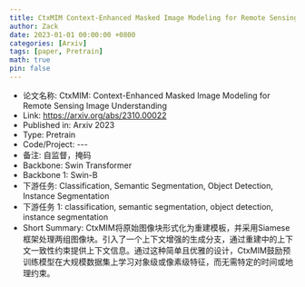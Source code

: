 ```yaml
---
title: CtxMIM Context-Enhanced Masked Image Modeling for Remote Sensing Image Understanding
author: Zack
date: 2023-01-01 00:00:00 +0800
categories: [Arxiv]
tags: [paper, Pretrain]
math: true
pin: false
---
```

- 论文名称: CtxMIM: Context-Enhanced Masked Image Modeling for Remote Sensing Image Understanding
- Link: https://arxiv.org/abs/2310.00022
- Published in: Arxiv 2023
- Type: Pretrain
- Code/Project: ---
- 备注: 自监督，掩码
- Backbone: Swin Transformer
- Backbone 1: Swin-B
- 下游任务: Classification, Semantic Segmentation, Object Detection, Instance Segmentation
- 下游任务 1: classification, semantic segmentation, object detection, instance segmentation
- Short Summary: CtxMIM将原始图像块形式化为重建模板，并采用Siamese框架处理两组图像块。引入了一个上下文增强的生成分支，通过重建中的上下文一致性约束提供上下文信息。通过这种简单且优雅的设计，CtxMIM鼓励预训练模型在大规模数据集上学习对象级或像素级特征，而无需特定的时间或地理约束。
